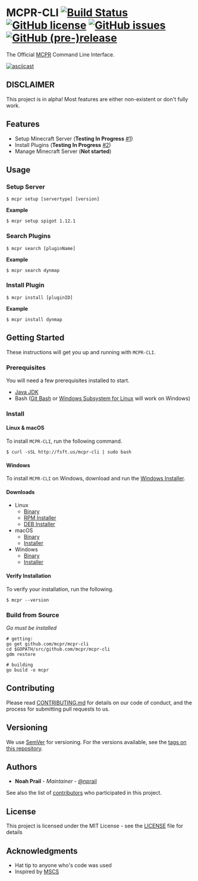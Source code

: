 # MCPR-CLI [![Build Status](https://travis-ci.org/mcpr/mcpr-cli.svg?branch=master)](https://travis-ci.org/mcpr/mcpr-cli) [![GitHub license](https://img.shields.io/badge/license-MIT-blue.svg)](https://github.com/mcpr/mcpr-cli/blob/master/LICENSE) [![GitHub issues](https://img.shields.io/github/issues/mcpr/mcpr-cli.svg)](https://github.com/mcpr/mcpr-cli/issues) [![GitHub (pre-)release](https://img.shields.io/github/release/mcpr/mcpr-cli/all.svg)](https://github.com/mcpr/mcpr-cli)

The Official [MCPR](https://registry.hexagonminecraft.com) Command Line Interface.

[![asciicast](https://asciinema.org/a/134462.png)](https://asciinema.org/a/134462)

## DISCLAIMER
This project is in alpha! Most features are either non-existent or don't fully work. 

## Features
- Setup Minecraft Server (**Testing In Progress** [#1](https://github.com/mcpr/mcpr-cli/issues/1))
- Install Plugins (**Testing In Progress** [#2](https://github.com/mcpr/mcpr-cli/issues/2))
- Manage Minecraft Server (**Not started**)

## Usage

### Setup Server
```
$ mcpr setup [servertype] [version]
```

**Example**
```
$ mcpr setup spigot 1.12.1
```

### Search Plugins
```
$ mcpr search [pluginName]
```

**Example**
```
$ mcpr search dynmap
```
### Install Plugin
```
$ mcpr install [pluginID]
```

**Example**
```
$ mcpr install dynmap
```
## Getting Started

These instructions will get you up and running with `MCPR-CLI`.

### Prerequisites

You will need a few prerequisites installed to start. 

* [Java JDK](https://docs.oracle.com/javase/8/docs/technotes/guides/install/install_overview.html)
* Bash ([Git Bash](https://git-scm.com/) or [Windows Subsystem for Linux](https://msdn.microsoft.com/en-us/commandline/wsl/install_guide) will work on Windows)

### Install
#### Linux & macOS
To install `MCPR-CLI`, run the following command.

```
$ curl -sSL http://fsft.us/mcpr-cli | sudo bash
```
#### Windows
To install `MCPR-CLI` on Windows, download and run the [Windows Installer](https://artifacts.filiosoft.com/mcpr-cli/windows/mcpr-cli-setup-stable-latest.exe). 

#### Downloads
- Linux 
    - [Binary](https://artifacts.filiosoft.com/mcpr-cli/linux/mcpr-stable)
    - [RPM Installer](https://artifacts.filiosoft.com/mcpr-cli/linux/mcpr-cli-stable-latest.noarch.rpm)
    - [DEB Installer](https://artifacts.filiosoft.com/mcpr-cli/linux/mcpr-cli_stable_latest_all.deb)
- macOS
    - [Binary](https://artifacts.filiosoft.com/mcpr-cli/darwin/mcpr-stable)
    - [Installer](https://artifacts.filiosoft.com/mcpr-cli/darwin/mcpr-cli-stable-latest.pkg)
- Windows
    - [Binary](https://artifacts.filiosoft.com/mcpr-cli/windows/mcpr-stable.exe)
    - [Installer](https://artifacts.filiosoft.com/mcpr-cli/windows/mcpr-cli-setup-stable-latest.exe)

#### Verify Installation
To verify your installation, run the following.
```
$ mcpr --version
```

### Build from Source
_Go must be installed_
```
# getting:
go get github.com/mcpr/mcpr-cli
cd $GOPATH/src/github.com/mcpr/mcpr-cli
gdm restore

# building
go build -o mcpr
```

## Contributing

Please read [CONTRIBUTING.md](https://github.com/mcpr/mcpr/blob/master/CONTRIBUTING.md) for details on our code of conduct, and the process for submitting pull requests to us.

## Versioning

We use [SemVer](http://semver.org/) for versioning. For the versions available, see the [tags on this repository](https://github.com/mcpr/mcpr-cli/tags). 

## Authors

* **Noah Prail** - *Maintainer* - [@nprail](https://github.com/nprail)

See also the list of [contributors](https://github.com/mcpr/mcpr-cli/contributors) who participated in this project.

## License

This project is licensed under the MIT License - see the [LICENSE](https://github.com/mcpr/mcpr-cli/blob/master/LICENSE) file for details

## Acknowledgments

* Hat tip to anyone who's code was used
* Inspired by [MSCS](https://github.com/MinecraftServerControl/mscs)
